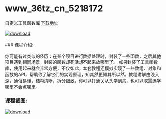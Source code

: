 # www_36tz_cn_5218172
自定义工具函数库
[下载地址](http://www.36tz.cn/article/5218172 "下载地址")
<br/></br>[![download](http://36tz.cn/muke_img/2021_02_1-3-300x171.png "下载地址")](http://www.36tz.cn/article/5218172 "下载地址")
<br/></br>### 课程介绍:<br/></br>你可能有过类似的经历：在某个项目进行数据处理时，封装了一些函数，之后其他项目遇到相同场景，封装的函数却死活想不起来放哪里了。
如果封装了工具函数库，使用起来就会非常方便，不仅如此，本套教程还模拟实现了一些数组、对象和函数的API，帮助你了解它们的实现原理，知其然更知其所以然。教程讲解由浅入深，通俗易懂，结构清晰，拆分细致，你可以打通关从头学到尾，也可以取需选学哪里不会点哪里。

### 课程截图:
[![download](http://36tz.cn/muke_img/2021_02_2-4.png "下载地址")](http://www.36tz.cn/article/5218172 "下载地址")
